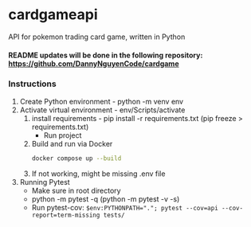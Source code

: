 # cardgameapi
API for pokemon trading card game, written in Python

#### README updates will be done in the following repository: https://github.com/DannyNguyenCode/cardgame



### Instructions
1. Create Python environment - python -m venv env
2. Activate virtual environment - env/Scripts/activate
    1. install requirements - pip install -r requirements.txt (pip freeze > requirements.txt)
        - Run project
    2. Build and run via Docker
        ```bash
        docker compose up --build
        ```
    3. If not working, might be missing .env file
3. Running Pytest
    - Make sure in root directory
    - python -m pytest -q (python -m pytest -v -s)
    - Run pytest-cov: `$env:PYTHONPATH="."; pytest --cov=api --cov-report=term-missing tests/`